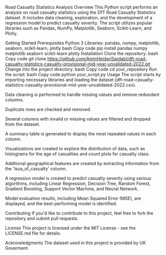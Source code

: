 Road Casualty Statistics Analysis
Overview
This Python script performs an analysis on road casualty statistics using the DfT Road Casualty Statistics dataset. It includes data cleaning, exploration, and the development of a regression model to predict casualty severity. The script utilizes popular libraries such as Pandas, NumPy, Matplotlib, Seaborn, Scikit-Learn, and Plotly.

Getting Started
Prerequisites
Python 3
Libraries: pandas, numpy, matplotlib, seaborn, scikit-learn, plotly
bash
Copy code
pip install pandas numpy matplotlib seaborn scikit-learn plotly
Installation
Clone the repository:
bash
Copy code
git clone https://github.com/AminHeidariSardabi/dft-road-casualty-statistics-casualty-provisional-mid-year-unvalidated-2022.git
Change into the project directory:
bash
Copy code
cd your_repository
Run the script:
bash
Copy code
python your_script.py
Usage
The script starts by importing necessary libraries and loading the dataset (dft-road-casualty-statistics-casualty-provisional-mid-year-unvalidated-2022.csv).

Data cleaning is performed to handle missing values and remove redundant columns.

Duplicate rows are checked and removed.

Several columns with invalid or missing values are filtered and dropped from the dataset.

A summary table is generated to display the most repeated values in each column.

Visualizations are created to explore the distribution of data, such as histograms for the age of casualties and count plots for casualty class.

Additional geographical features are created by extracting information from the 'lsoa_of_casualty' column.

A regression model is created to predict casualty severity using various algorithms, including Linear Regression, Decision Tree, Random Forest, Gradient Boosting, Support Vector Machine, and Neural Network.

Model evaluation results, including Mean Squared Error (MSE), are displayed, and the best-performing model is identified.

Contributing
If you'd like to contribute to this project, feel free to fork the repository and submit pull requests.

License
This project is licensed under the MIT License - see the LICENSE.md file for details.

Acknowledgments
The dataset used in this project is provided by UK Goverment.

